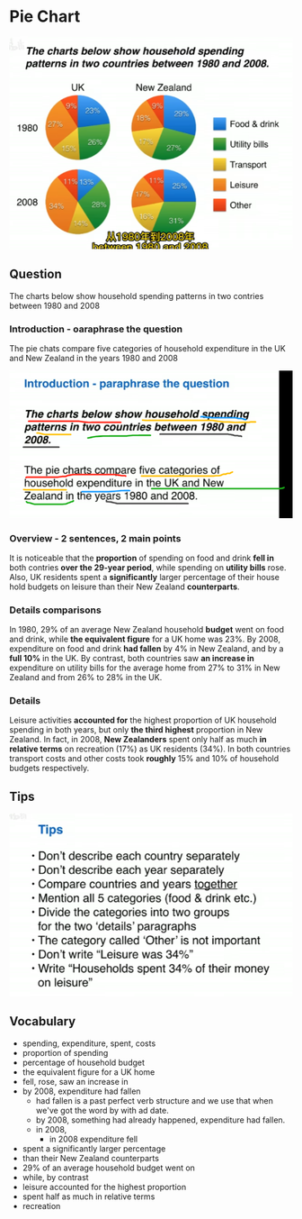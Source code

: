 # Pie Chart

<img src="https://raw.githubusercontent.com/FavorMylikes/hackmd-note/img/img20230513204548.png" alt="20230513204548"/>

## Question

The charts below show household spending patterns in two contries between 1980 and 2008

### Introduction - oaraphrase the question

The pie chats compare five categories of household expenditure in the UK and New Zealand in the years 1980 and 2008

<img src="https://raw.githubusercontent.com/FavorMylikes/hackmd-note/img/img20230513202548.png" alt="20230513202548"/>

### Overview - 2 sentences, 2 main points

It is noticeable that the **proportion** of spending on food and drink **fell in** both contries **over the 29-year period**, while spending on **utility bills** rose. Also, UK residents spent a **significantly** larger percentage of their house hold budgets on leisure than their New Zealand **counterparts**.

### Details comparisons

In 1980, 29% of an average New Zealand household **budget** went on food and drink, while **the equivalent figure** for a UK home was 23%. By 2008, expenditure on food and drink **had fallen** by 4% in New Zealand, and by a **full 10%** in the UK. By contrast, both countries saw **an increase in** expenditure on utility bills for the average home from 27% to 31% in New Zealand and from 26% to 28% in the UK.

### Details

Leisure activities **accounted for** the highest proportion of UK household spending in both years, but only **the third highest** proportion in New Zealand. In fact, in 2008, **New Zealanders** spent only half as much **in relative terms** on recreation (17%) as UK residents (34%). In both countries transport costs and other costs took **roughly** 15% and 10% of household budgets respectively.

## Tips

<img src="https://raw.githubusercontent.com/FavorMylikes/hackmd-note/img/img20230513205901.png" alt="20230513205901"/>

## Vocabulary

- spending, expenditure, spent, costs
- proportion of spending
- percentage of household budget
- the equivalent figure for a UK home
- fell, rose, saw an increase in
- by 2008, expenditure had fallen
  - had fallen is a past perfect verb structure and we use that when we've got the word by with ad date.
  - by 2008, something had already happened, expenditure had fallen.
  - in 2008,
    - in 2008 expenditure fell
- spent a significantly larger percentage
- than their New Zealand counterparts
- 29% of an average household budget went on
- while, by contrast
- leisure accounted for the highest proportion
- spent half as much in relative terms
- recreation
